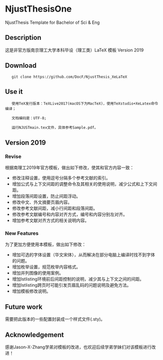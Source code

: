 # NjustThesisOne
NjustThesis Template for Bachelor of Sci &amp; Eng

## Description
这是非官方版南京理工大学本科毕设（理工类）LaTeX 模板 Version 2019

## Download

       git clone https://github.com/DocF/NjustThesis_XeLaTeX

## Use it

       使用TeX发行版本：TeXLive2017(macOS下为MacTeX)，使用TeXstudio+XeLatex命令编译；

       ⽂档编码是：UTF-8;

       运行NJUSTmain.tex文件，具体参考Sample.pdf。

## Version 2019 
### Revise
根据南理工2019年官方模板，做出如下修改，使其和官方内容一致：

* 修改注释设置，使用逗号分隔多个参考文献的索引。
* 增加公式与上下文间距的调整命令及其相关的使用说明，减少公式和上下文间距。
* 增加段落间距设置，防止间距浮动。
* 修改中文、外文摘要页眉内容。
* 修改参考文献间距，减小行间距和段落间距。
* 修改参考文献编号和内容对齐方式，编号和内容分别左对齐。
* 增加参考文献对齐方式的相关说明内容。

### New Features
为了更加方便使用本模板，做出如下修改：

* 增加可选的字体设置（华文宋体），从而解决在部分电脑上编译时找不到字体的问题。
* 增加枚举设置，规范枚举内容格式。
* 增加并列图像的使用案例。
* 增加lstlisting环境前后间距控制的说明，减少其与上下文之间的间距。
* 增加lstlisting跨页时可能引发页眉乱码的问题说明及避免方法。
* 增加模板修改说明。

## Future work
需要把此版本的一些配置封装成一个样式文件(.sty)。

## Acknowledgement
感谢Jason-X-Zhang学弟对模板的改进，也欢迎后续学弟学妹们对该模板进行改进！


